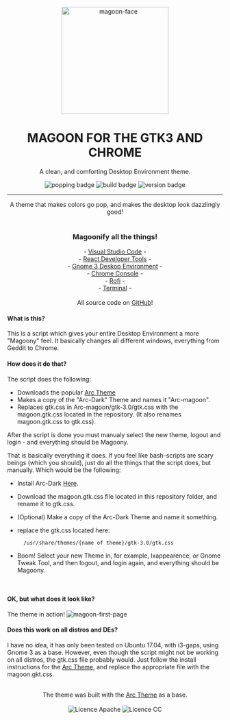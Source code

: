 <p align="center">
  <img alt='magoon-face' src='https://cloud.githubusercontent.com/assets/14088342/25765655/6603ba32-31ee-11e7-8592-60ff4b445127.png' width='250'/>
  <h1 align="center">MAGOON FOR THE GTK3 AND CHROME</h1>
  <p align="center">A clean, and comforting Desktop Environment theme.</p>
  <p align="center">
    <img alt='popping badge' src='https://img.shields.io/badge/colors-popping!-green.svg?style=flat-square' />
    <img alt='build badge' src='https://img.shields.io/badge/build-passing-green.svg?style=flat-square' />
    <img alt='version badge' src='https://img.shields.io/badge/version-1.2.0-blue.svg?style=flat-square' />
  </p>
</div>
<hr>  

<p align="center">
  A theme that makes colors go pop, and makes the desktop look dazzlingly good!<br><br>
  <h3 align="center">Magoonify all the things!</h3>
  <p align="center">
  - <a href="https://marketplace.visualstudio.com/items?itemName=Northerntwig.magoon">Visual Studio Code</a> - <br>
  - <a href="https://goo.gl/Gds7zy">React Developer Tools</a> - <br>
    - <a href="https://github.com/NorthernTwig/Magoon/tree/master/gtk">Gnome 3 Deskop Environment</a> - <br>
    - <a href="https://chrome.google.com/webstore/detail/magoon-chrome-devtools-th/aaimlcmkljmacmacanfbhfgjkahgaihm">Chrome Console</a> -<br>
    - <a href="https://github.com/NorthernTwig/Magoon/tree/master/rofi">Rofi</a> -<br>
    - <a href="https://github.com/NorthernTwig/Magoon/tree/master/terminal">Terminal</a> -<br><br>
    All source code on <a href="https://github.com/NorthernTwig/Magoon">GitHub</a>! 
  </p>
</p>

#### What is this?
This is a script which gives your entire Desktop Environment a more "Magoony" feel. It basically changes all different windows, everything from Geddit to Chrome.

#### How does it do that?
The script does the following:
* Downloads the popular [Arc Theme](https://github.com/horst3180/arc-theme)
* Makes a copy of the "Arc-Dark" Theme and names it "Arc-magoon".
* Replaces gtk.css in Arc-magoon/gtk-3.0/gtk.css with the magoon.gtk.css located in the repository. (It also renames magoon.gtk.css to gtk.css).

After the script is done you must manualy select the new theme, logout and login - and everything should be Magoony.


That is basically everything it does. If you feel like bash-scripts are scary beings (which you should), just do all the things that the script does, but manually. Which would be the following:
* Install Arc-Dark [Here](https://github.com/horst3180/arc-theme).
* Download the magoon.gtk.css file located in this repository folder, and rename it to gtk.css.
* (Optional) Make a copy of the Arc-Dark Theme and name it something.
* replace the gtk.css located here:

        /usr/share/themes/{name of theme}/gtk-3.0/gtk.css

* Boom! Select your new Theme in, for example, lxappearence, or Gnome Tweak Tool, and then logout, and login again, and everything should be Magoony.
        
<br>

#### OK, but what does it look like?
The theme in action!
![magoon-first-page](https://user-images.githubusercontent.com/14088342/28037008-50a9468e-65ba-11e7-979f-1ac4e096ac3e.png)


#### Does this work on all distros and DEs?
I have no idea, it has only been tested on Ubuntu 17.04, with i3-gaps, using Gnome 3 as a base. However, even though the script might not be working on all distros, the gtk.css file probably would. Just follow the install instructions for the [Arc Theme](https://github.com/horst3180/arc-theme), and replace the appropriate file with the magoon.gkt.css.


<p align="center"><br>
  The theme was built with the <a href="https://github.com/horst3180/arc-theme">Arc Theme</a> as a base.<br><br>
  <img alt='Licence Apache' src='https://img.shields.io/badge/License-Apache_2.0-blue.svg?style=flat-square' />
  <img alt='Licence CC' src='https://img.shields.io/badge/License-CC_BY--SA_4.0-blue.svg?style=flat-square' />
</p>
